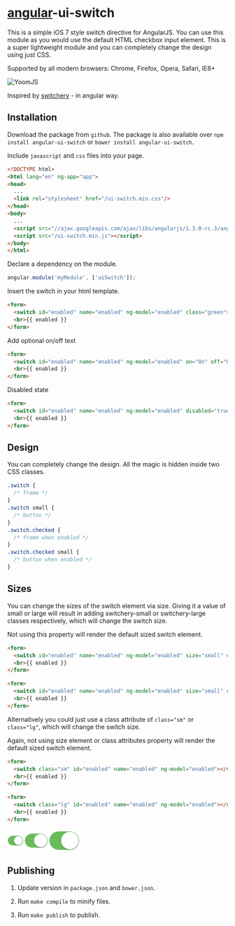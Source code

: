 # [angular](https://angularjs.org/)-ui-switch

This is a simple iOS 7 style switch directive for AngularJS. You can use this module as you would use the default HTML checkbox input element. This is a super lightweight module and you can completely change the design using just CSS.

Supported by all modern browsers: Chrome, Firefox, Opera, Safari, IE8+

![YoomJS](https://raw.githubusercontent.com/xpepermint/angular-ui-switch/master/logo.png)

Inspired by [switchery](https://github.com/abpetkov/switchery) - in angular way.

## Installation

Download the package from `github`. The package is also available over `npm install angular-ui-switch` or `bower install angular-ui-switch`.

Include `javascript` and `css` files into your page.

```html
<!DOCTYPE html>
<html lang="en" ng-app="app">
<head>
  ...
  <link rel="stylesheet" href="/ui-switch.min.css"/>
</head>
<body>
  ...
  <script src="//ajax.googleapis.com/ajax/libs/angularjs/1.3.0-rc.3/angular.min.js"></script>
  <script src="/ui-switch.min.js"></script>
</body>
</html>
```

Declare a dependency on the module.

```js
angular.module('myModule', ['uiSwitch']);
```

Insert the switch in your html template.

```html
<form>
  <switch id="enabled" name="enabled" ng-model="enabled" class="green"></switch>
  <br>{{ enabled }}
</form>
```

Add optional on/off text
```html
<form>
  <switch id="enabled" name="enabled" ng-model="enabled" on="On" off="Off" class="green"></switch>
  <br>{{ enabled }}
</form>
```

Disabled state
```html
<form>
  <switch id="enabled" name="enabled" ng-model="enabled" disabled="true" class="green"></switch>
  <br>{{ enabled }}
</form>
```

## Design

You can completely change the design. All the magic is hidden inside two CSS classes.

```css
.switch {
  /* frame */
}
.switch small {
  /* button */
}
.switch.checked {
  /* frame when enabled */
}
.switch.checked small {
  /* button when enabled */
}
```

## Sizes

You can change the sizes of the switch element via size. Giving it a value of small or large will result in adding switchery-small or switchery-large classes respectively, which will change the switch size.

Not using this property will render the default sized switch element.

```html
<form>
  <switch id="enabled" name="enabled" ng-model="enabled" size="small" class="green"></switch>
  <br>{{ enabled }}
</form>
```

```html
<form>
  <switch id="enabled" name="enabled" ng-model="enabled" size="small" class="green"></switch>
  <br>{{ enabled }}
</form>
```

Alternatively you could just use a class attribute of `class="sm"` or `class="lg"`, which will change the switch size.

Again, not using size element or class attributes property will render the default sized switch element.

```html
<form>
  <switch class="sm" id="enabled" name="enabled" ng-model="enabled"></switch>
  <br>{{ enabled }}
</form>
```

```html
<form>
  <switch class="lg" id="enabled" name="enabled" ng-model="enabled"></switch>
  <br>{{ enabled }}
</form>
```

![YoomJS](https://raw.githubusercontent.com/EskoCruz/angular-ui-switch/master/switch-size.png)

## Publishing

1. Update version in `package.json` and `bower.json`.

2. Run `make compile` to minify files.

3. Run `make publish` to publish.
